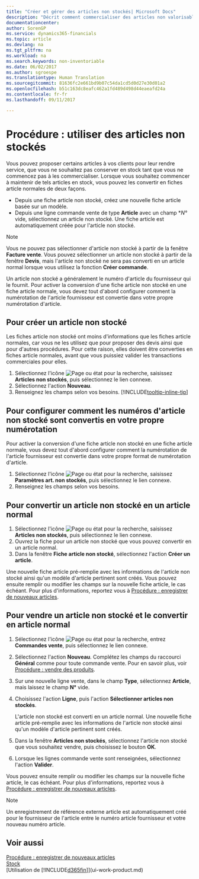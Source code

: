 ```yaml
---
title: "Créer et gérer des articles non stockés| Microsoft Docs"
description: "Décrit comment commercialiser des articles non valorisable ou des articles qui ne sont pas mis à jour dans votre stock."
documentationcenter: 
author: SorenGP
ms.service: dynamics365-financials
ms.topic: article
ms.devlang: na
ms.tgt_pltfrm: na
ms.workload: na
ms.search.keywords: non-inventoriable
ms.date: 06/02/2017
ms.author: sgroespe
ms.translationtype: Human Translation
ms.sourcegitcommit: 81636fc2e661bd9b07c54da1cd5d0d27e30d01a2
ms.openlocfilehash: b51c163dc8eafc462a1fd489d498d44eaeafd24a
ms.contentlocale: fr-fr
ms.lasthandoff: 09/11/2017

---
```

# Procédure : utiliser des articles non stockés
Vous pouvez proposer certains articles à vos clients pour leur rendre service, que vous ne souhaitez pas conserver en stock tant que vous ne commencez pas à les commercialiser. Lorsque vous souhaitez commencer à maintenir de tels articles en stock, vous pouvez les convertir en fiches article normales de deux façons.

* Depuis une fiche article non stocké, créez une nouvelle fiche article basée sur un modèle.
* Depuis une ligne commande vente de type **Article** avec un champ **N°* vide, sélectionnez un article non stocké. Une fiche article est automatiquement créée pour l'article non stocké.

> [!NOTE]  
>   Vous ne pouvez pas sélectionner d'article non stocké à partir de la fenêtre **Facture vente**. Vous pouvez sélectionner un article non stocké à partir de la fenêtre **Devis**, mais l'article non stocké ne sera pas converti en un article normal lorsque vous utilisez la fonction **Créer commande**.

Un article non stocké a généralement le numéro d'article du fournisseur qui le fournit. Pour activer la conversion d'une fiche article non stocké en une fiche article normale, vous devez tout d'abord configurer comment la numérotation de l'article fournisseur est convertie dans votre propre numérotation d'article.   

## Pour créer un article non stocké
Les fiches article non stocké ont moins d'informations que les fiches article normales, car vous ne les utilisez que pour proposer des devis ainsi que pour d'autres procédures. Pour cette raison, elles doivent être converties en fiches article normales, avant que vous puissiez valider les transactions commerciales pour elles.

1. Sélectionnez l'icône ![Page ou état pour la recherche](media/ui-search/search_small.png "icône Page ou état pour la recherche"), saisissez **Articles non stockés**, puis sélectionnez le lien connexe.
2. Sélectionnez l'action **Nouveau**.
3. Renseignez les champs selon vos besoins. [!INCLUDE[tooltip-inline-tip](includes/tooltip-inline-tip_md.md)]

## Pour configurer comment les numéros d'article non stocké sont convertis en votre propre numérotation
Pour activer la conversion d'une fiche article non stocké en une fiche article normale, vous devez tout d'abord configurer comment la numérotation de l'article fournisseur est convertie dans votre propre format de numérotation d'article.

1. Sélectionnez l'icône ![Page ou état pour la recherche](media/ui-search/search_small.png "icône Page ou état pour la recherche"), saisissez **Paramètres art. non stockés**, puis sélectionnez le lien connexe.
2. Renseignez les champs selon vos besoins.

## Pour convertir un article non stocké en un article normal
1. Sélectionnez l'icône ![Page ou état pour la recherche](media/ui-search/search_small.png "icône Page ou état pour la recherche"), saisissez **Articles non stockés**, puis sélectionnez le lien connexe.
2. Ouvrez la fiche pour un article non stocké que vous pouvez convertir en un article normal.
3. Dans la fenêtre **Fiche article non stocké**, sélectionnez l'action **Créer un article**.

Une nouvelle fiche article pré-remplie avec les informations de l'article non stocké ainsi qu'un modèle d'article pertinent sont créés. Vous pouvez ensuite remplir ou modifier les champs sur la nouvelle fiche article, le cas échéant. Pour plus d'informations, reportez vous à [Procédure : enregistrer de nouveaux articles](inventory-how-register-new-items.md).

## Pour vendre un article non stocké et le convertir en article normal
1. Sélectionnez l'icône ![Page ou état pour la recherche](media/ui-search/search_small.png "Page ou état pour la recherche"), entrez **Commandes vente**, puis sélectionnez le lien connexe.
2. Sélectionnez l'action **Nouveau**. Complétez les champs du raccourci **Général** comme pour toute commande vente. Pour en savoir plus, voir [Procédure : vendre des produits](sales-how-sell-products.md).
3. Sur une nouvelle ligne vente, dans le champ **Type**, sélectionnez **Article**, mais laissez le champ **N°** vide.
4. Choisissez l'action **Ligne**, puis l'action **Sélectionner articles non stockés**.

    L'article non stocké est converti en un article normal. Une nouvelle fiche article pré-remplie avec les informations de l'article non stocké ainsi qu'un modèle d'article pertinent sont créés.
5. Dans la fenêtre **Articles non stockés**, sélectionnez l'article non stocké que vous souhaitez vendre, puis choisissez le bouton **OK**.
6. Lorsque les lignes commande vente sont renseignées, sélectionnez l'action **Valider**.

Vous pouvez ensuite remplir ou modifier les champs sur la nouvelle fiche article, le cas échéant. Pour plus d'informations, reportez vous à [Procédure : enregistrer de nouveaux articles](inventory-how-register-new-items.md).

> [!NOTE]  
>   Un enregistrement de référence externe article est automatiquement créé pour le fournisseur de l'article entre le numéro article fournisseur et votre nouveau numéro article.

## Voir aussi
[Procédure : enregistrer de nouveaux articles](inventory-how-register-new-items.md)  
[Stock](inventory-manage-inventory.md)  
[Utilisation de [!INCLUDE[d365fin](includes/d365fin_md.md)]](ui-work-product.md)

